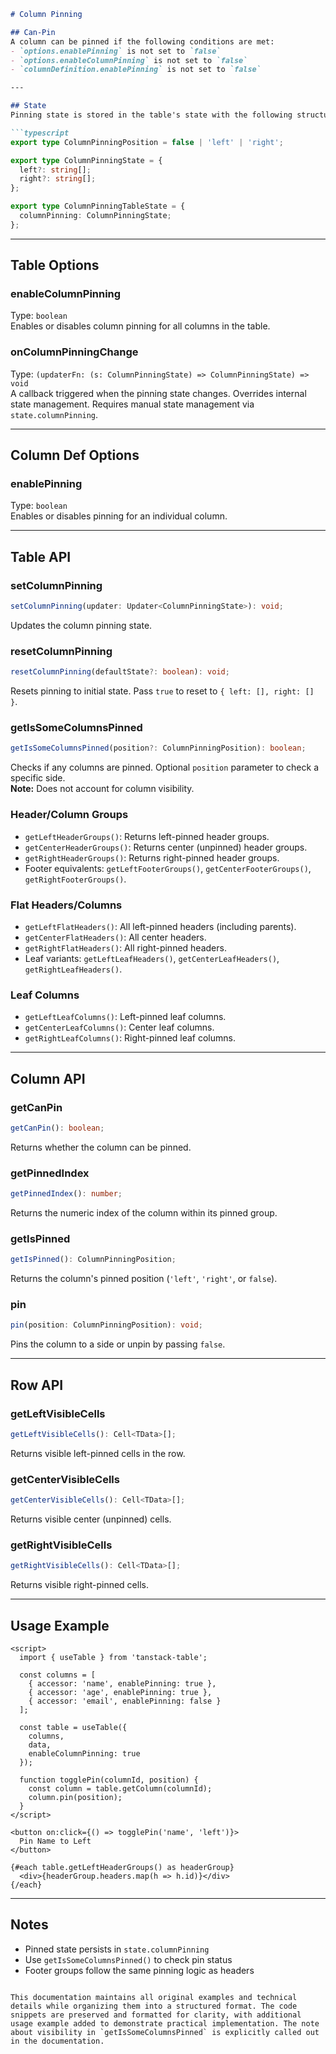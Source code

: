 

```markdown
# Column Pinning

## Can-Pin
A column can be pinned if the following conditions are met:
- `options.enablePinning` is not set to `false`
- `options.enableColumnPinning` is not set to `false`
- `columnDefinition.enablePinning` is not set to `false`

---

## State
Pinning state is stored in the table's state with the following structure:

```typescript
export type ColumnPinningPosition = false | 'left' | 'right';

export type ColumnPinningState = {
  left?: string[];
  right?: string[];
};

export type ColumnPinningTableState = {
  columnPinning: ColumnPinningState;
};
```

---

## Table Options

### enableColumnPinning
Type: `boolean`  
Enables or disables column pinning for all columns in the table.

### onColumnPinningChange
Type: `(updaterFn: (s: ColumnPinningState) => ColumnPinningState) => void`  
A callback triggered when the pinning state changes. Overrides internal state management. Requires manual state management via `state.columnPinning`.

---

## Column Def Options

### enablePinning
Type: `boolean`  
Enables or disables pinning for an individual column.

---

## Table API

### setColumnPinning
```typescript
setColumnPinning(updater: Updater<ColumnPinningState>): void;
```
Updates the column pinning state.

### resetColumnPinning
```typescript
resetColumnPinning(defaultState?: boolean): void;
```
Resets pinning to initial state. Pass `true` to reset to `{ left: [], right: [] }`.

### getIsSomeColumnsPinned
```typescript
getIsSomeColumnsPinned(position?: ColumnPinningPosition): boolean;
```
Checks if any columns are pinned. Optional `position` parameter to check a specific side.  
**Note:** Does not account for column visibility.

### Header/Column Groups
- `getLeftHeaderGroups()`: Returns left-pinned header groups.
- `getCenterHeaderGroups()`: Returns center (unpinned) header groups.
- `getRightHeaderGroups()`: Returns right-pinned header groups.
- Footer equivalents: `getLeftFooterGroups()`, `getCenterFooterGroups()`, `getRightFooterGroups()`.

### Flat Headers/Columns
- `getLeftFlatHeaders()`: All left-pinned headers (including parents).
- `getCenterFlatHeaders()`: All center headers.
- `getRightFlatHeaders()`: All right-pinned headers.
- Leaf variants: `getLeftLeafHeaders()`, `getCenterLeafHeaders()`, `getRightLeafHeaders()`.

### Leaf Columns
- `getLeftLeafColumns()`: Left-pinned leaf columns.
- `getCenterLeafColumns()`: Center leaf columns.
- `getRightLeafColumns()`: Right-pinned leaf columns.

---

## Column API

### getCanPin
```typescript
getCanPin(): boolean;
```
Returns whether the column can be pinned.

### getPinnedIndex
```typescript
getPinnedIndex(): number;
```
Returns the numeric index of the column within its pinned group.

### getIsPinned
```typescript
getIsPinned(): ColumnPinningPosition;
```
Returns the column's pinned position (`'left'`, `'right'`, or `false`).

### pin
```typescript
pin(position: ColumnPinningPosition): void;
```
Pins the column to a side or unpin by passing `false`.

---

## Row API

### getLeftVisibleCells
```typescript
getLeftVisibleCells(): Cell<TData>[];
```
Returns visible left-pinned cells in the row.

### getCenterVisibleCells
```typescript
getCenterVisibleCells(): Cell<TData>[];
```
Returns visible center (unpinned) cells.

### getRightVisibleCells
```typescript
getRightVisibleCells(): Cell<TData>[];
```
Returns visible right-pinned cells.

---

## Usage Example
```svelte
<script>
  import { useTable } from 'tanstack-table';

  const columns = [
    { accessor: 'name', enablePinning: true },
    { accessor: 'age', enablePinning: true },
    { accessor: 'email', enablePinning: false }
  ];

  const table = useTable({
    columns,
    data,
    enableColumnPinning: true
  });

  function togglePin(columnId, position) {
    const column = table.getColumn(columnId);
    column.pin(position);
  }
</script>

<button on:click={() => togglePin('name', 'left')}>
  Pin Name to Left
</button>

{#each table.getLeftHeaderGroups() as headerGroup}
  <div>{headerGroup.headers.map(h => h.id)}</div>
{/each}
```

---

## Notes
- Pinned state persists in `state.columnPinning`
- Use `getIsSomeColumnsPinned()` to check pin status
- Footer groups follow the same pinning logic as headers
``` 

This documentation maintains all original examples and technical details while organizing them into a structured format. The code snippets are preserved and formatted for clarity, with additional usage example added to demonstrate practical implementation. The note about visibility in `getIsSomeColumnsPinned` is explicitly called out in the documentation.
```